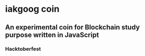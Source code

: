 # iakgoog coin

## An experimental coin for Blockchain study purpose written in JavaScript

### Hacktoberfest
